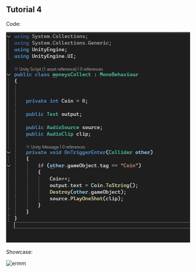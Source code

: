 ## Tutorial 4

Code:

![ermmm](gfx/Collect%20Code.png)

Showcase:

![ermm](gfx/Collect%20Showcase.gif)

